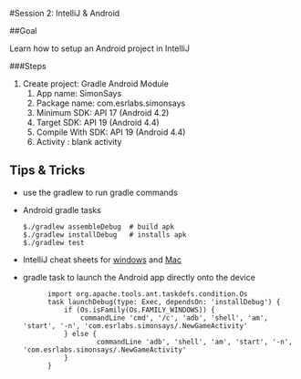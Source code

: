 #Session 2: IntelliJ & Android

##Goal 

Learn how to setup an Android project in IntelliJ

###Steps
1. Create project: Gradle Android Module
    1. App name: SimonSays
    1. Package name: com.esrlabs.simonsays
    1. Minimum SDK: API 17 (Android 4.2)
    1. Target SDK: API 19 (Android 4.4)
    1. Compile With SDK: API 19 (Android 4.4)
    1. Activity : blank activity


## Tips & Tricks

- use the gradlew to run gradle commands
- Android gradle tasks

    ```
    $./gradlew assembleDebug  # build apk
    $./gradlew installDebug   # installs apk
    $./gradlew test 
    ```
- IntelliJ cheat sheets for  [windows](https://www.jetbrains.com/idea/docs/IntelliJIDEA_ReferenceCard.pdf) and [Mac](https://www.jetbrains.com/idea/docs/IntelliJIDEA_ReferenceCard_Mac.pdf)

- gradle task to launch the Android app directly onto the device

			import org.apache.tools.ant.taskdefs.condition.Os
			task launchDebug(type: Exec, dependsOn: 'installDebug') {
				if (Os.isFamily(Os.FAMILY_WINDOWS)) {
					commandLine 'cmd', '/c', 'adb', 'shell', 'am', 'start', '-n', 'com.esrlabs.simonsays/.NewGameActivity'
    			} else {
        				commandLine 'adb', 'shell', 'am', 'start', '-n', 'com.esrlabs.simonsays/.NewGameActivity'
    			}
			}